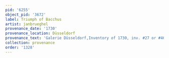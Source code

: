 ```yaml
---
pid: '6255'
object_pid: '3672'
label: Triumph of Bacchus
artist: janbrueghel
provenance_date: '1730'
provenance_location: Düsseldorf
provenance_text: 'Galerie Düsseldorf,Inventory of 1730, inv. #27 or #46'
collection: provenance
order: '1328'
---
```

